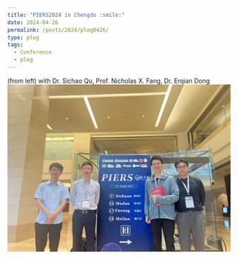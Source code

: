 ```yaml
---
title: "PIERS2024 in Chengdu :smile:"
date: 2024-04-26
permalink: /posts/2024/plog0426/
type: plog
tags:
  - Conference
  - plog
---
```

(from left) with Dr. Sichao Qu, Prof. Nicholas X. Fang, Dr. Erqian Dong
<br/><img src='/images/pictures/PIERS2024.JPG'>